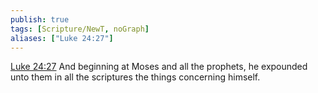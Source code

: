 ```yaml
---
publish: true
tags: [Scripture/NewT, noGraph]
aliases: ["Luke 24:27"]
---
```

[Luke 24:27](https://churchofjesuschrist.org/study/scriptures/nt/luke/24?lang=eng&id=p27#p27) And beginning at Moses and all the prophets, he expounded unto them in all the scriptures the things concerning himself.
